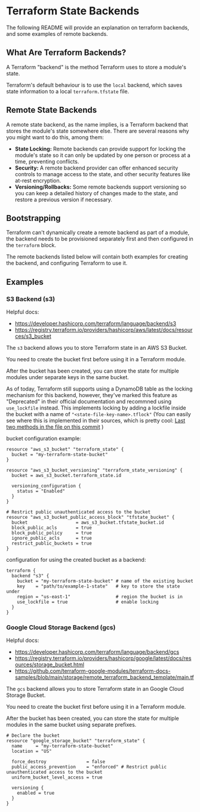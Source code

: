 # Terraform State Backends

The following README will provide an explanation on terraform backends, and some examples of remote backends. 

## What Are Terraform Backends?

A Terraform "backend" is the method Terraform uses to store a module's state.

Terraform's default behaviour is to use the `local` backend, which saves state information to a local `terraform.tfstate` file. 


## Remote State Backends
A remote state backend, as the name implies, is a Terraform backend that stores the module's state somewhere else. 
There are several reasons why you might want to do this, among them:
- **State Locking:** Remote backends can provide support for locking the module's state so it can only be updated by one person or process at a time, preventing conflicts.
- **Security:** A remote backend provider can offer enhanced security controls to manage access to the state, and other security features like at-rest encryption.
- **Versioning/Rollbacks:** Some remote backends support versioning so you can keep a detailed history of changes made to the state, and restore a previous version if necessary.


## Bootstrapping
Terraform can't dynamically create a remote backend as part of a module, the backend needs to be provisioned separately first and then configured in the `terraform` block.

The remote backends listed below will contain both examples for creating the backend, and configuring Terraform to use it.

## Examples

### S3 Backend (s3)
Helpful docs:
- https://developer.hashicorp.com/terraform/language/backend/s3
- https://registry.terraform.io/providers/hashicorp/aws/latest/docs/resources/s3_bucket

The `s3` backend allows you to store Terraform state in an AWS S3 Bucket.

You need to create the bucket first before using it in a Terraform module.

After the bucket has been created, you can store the state for multiple modules under separate keys in the same bucket.

As of today, Terraform still supports using a DynamoDB table as the locking mechanism for this backend, however, they've marked this feature as "Deprecated" in their official documentation and recommned using `use_lockfile` instead. This implements locking by adding a lockfile inside the bucket with a name of `"<state-file-key-name>.tflock"` 
(You can easily see where this is implemented in their sources, which is pretty cool: [Last two methods in the file on this commit](https://github.com/terraform-google-modules/terraform-docs-samples/blob/main/storage/remote_terraform_backend_template/main.tf)  )

bucket configuration example:
```
resource "aws_s3_bucket" "terraform_state" {
  bucket = "my-terraform-state-bucket"
}

resource "aws_s3_bucket_versioning" "terraform_state_versioning" {
  bucket = aws_s3_bucket.terraform_state.id

  versioning_configuration {
    status = "Enabled"
  }
}

# Restrict public unauthenticated access to the bucket
resource "aws_s3_bucket_public_access_block" "tfstate_bucket" {
  bucket                  = aws_s3_bucket.tfstate_bucket.id
  block_public_acls       = true
  block_public_policy     = true
  ignore_public_acls      = true
  restrict_public_buckets = true
}
```

configuration for using the created bucket as a backend:
```
terraform {
  backend "s3" {
    bucket = "my-terraform-state-bucket" # name of the existing bucket
    key    = "path/to/example-1-state"   # key to store the state under 
    region = "us-east-1"                 # region the bucket is in
    use_lockfile = true                  # enable locking
  }
}
```

### Google Cloud Storage Backend (gcs)
Helpful docs:
- https://developer.hashicorp.com/terraform/language/backend/gcs
- https://registry.terraform.io/providers/hashicorp/google/latest/docs/resources/storage_bucket.html
- https://github.com/terraform-google-modules/terraform-docs-samples/blob/main/storage/remote_terraform_backend_template/main.tf

The `gcs` backend allows you to store Terraform state in an Google Cloud Storage Bucket.

You need to create the bucket first before using it in a Terraform module.

After the bucket has been created, you can store the state for multiple modules in the same bucket using separate prefixes.

```
# Declare the bucket 
resource "google_storage_bucket" "terraform_state" {
  name     = "my-terraform-state-bucket"
  location = "US"

  force_destroy               = false
  public_access_prevention    = "enforced" # Restrict public unauthenticated access to the bucket
  uniform_bucket_level_access = true

  versioning {
    enabled = true
  }
}
```

